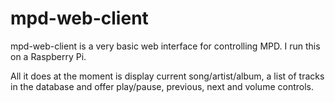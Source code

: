 mpd-web-client
==============

mpd-web-client is a very basic web interface for controlling MPD. I run this on a Raspberry Pi.

All it does at the moment is display current song/artist/album, a list of tracks in the database and offer play/pause, previous, next and volume controls.